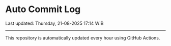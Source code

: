 # Auto Commit Log

Last updated: Thursday, 21-08-2025 17:14 WIB

---

This repository is automatically updated every hour using GitHub Actions.
